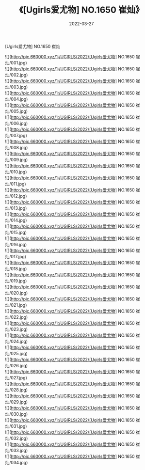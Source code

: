 ﻿---
layout: post
title:  《[Ugirls爱尤物] NO.1650 崔灿》
date:   2022-03-27
img: http://pic.660000.xyz/1:/UGIRLS/2022/[Ugirls爱尤物] NO.1650 崔灿/000.jpg
categories: [美女, 清纯, 唯美]
---

[Ugirls爱尤物] NO.1650 崔灿

 ![](http://pic.660000.xyz/1:/UGIRLS/2022/[Ugirls爱尤物] NO.1650 崔灿/001.jpg) <br>![](http://pic.660000.xyz/1:/UGIRLS/2022/[Ugirls爱尤物] NO.1650 崔灿/002.jpg) <br>![](http://pic.660000.xyz/1:/UGIRLS/2022/[Ugirls爱尤物] NO.1650 崔灿/003.jpg) <br>![](http://pic.660000.xyz/1:/UGIRLS/2022/[Ugirls爱尤物] NO.1650 崔灿/004.jpg) <br>![](http://pic.660000.xyz/1:/UGIRLS/2022/[Ugirls爱尤物] NO.1650 崔灿/005.jpg) <br>![](http://pic.660000.xyz/1:/UGIRLS/2022/[Ugirls爱尤物] NO.1650 崔灿/006.jpg) <br>![](http://pic.660000.xyz/1:/UGIRLS/2022/[Ugirls爱尤物] NO.1650 崔灿/007.jpg) <br>![](http://pic.660000.xyz/1:/UGIRLS/2022/[Ugirls爱尤物] NO.1650 崔灿/008.jpg) <br>![](http://pic.660000.xyz/1:/UGIRLS/2022/[Ugirls爱尤物] NO.1650 崔灿/009.jpg) <br>![](http://pic.660000.xyz/1:/UGIRLS/2022/[Ugirls爱尤物] NO.1650 崔灿/010.jpg) <br>![](http://pic.660000.xyz/1:/UGIRLS/2022/[Ugirls爱尤物] NO.1650 崔灿/011.jpg) <br>![](http://pic.660000.xyz/1:/UGIRLS/2022/[Ugirls爱尤物] NO.1650 崔灿/012.jpg) <br>![](http://pic.660000.xyz/1:/UGIRLS/2022/[Ugirls爱尤物] NO.1650 崔灿/013.jpg) <br>![](http://pic.660000.xyz/1:/UGIRLS/2022/[Ugirls爱尤物] NO.1650 崔灿/014.jpg) <br>![](http://pic.660000.xyz/1:/UGIRLS/2022/[Ugirls爱尤物] NO.1650 崔灿/015.jpg) <br>![](http://pic.660000.xyz/1:/UGIRLS/2022/[Ugirls爱尤物] NO.1650 崔灿/016.jpg) <br>![](http://pic.660000.xyz/1:/UGIRLS/2022/[Ugirls爱尤物] NO.1650 崔灿/017.jpg) <br>![](http://pic.660000.xyz/1:/UGIRLS/2022/[Ugirls爱尤物] NO.1650 崔灿/018.jpg) <br>![](http://pic.660000.xyz/1:/UGIRLS/2022/[Ugirls爱尤物] NO.1650 崔灿/019.jpg) <br>![](http://pic.660000.xyz/1:/UGIRLS/2022/[Ugirls爱尤物] NO.1650 崔灿/020.jpg) <br>![](http://pic.660000.xyz/1:/UGIRLS/2022/[Ugirls爱尤物] NO.1650 崔灿/021.jpg) <br>![](http://pic.660000.xyz/1:/UGIRLS/2022/[Ugirls爱尤物] NO.1650 崔灿/022.jpg) <br>![](http://pic.660000.xyz/1:/UGIRLS/2022/[Ugirls爱尤物] NO.1650 崔灿/023.jpg) <br>![](http://pic.660000.xyz/1:/UGIRLS/2022/[Ugirls爱尤物] NO.1650 崔灿/024.jpg) <br>![](http://pic.660000.xyz/1:/UGIRLS/2022/[Ugirls爱尤物] NO.1650 崔灿/025.jpg) <br>![](http://pic.660000.xyz/1:/UGIRLS/2022/[Ugirls爱尤物] NO.1650 崔灿/026.jpg) <br>![](http://pic.660000.xyz/1:/UGIRLS/2022/[Ugirls爱尤物] NO.1650 崔灿/027.jpg) <br>![](http://pic.660000.xyz/1:/UGIRLS/2022/[Ugirls爱尤物] NO.1650 崔灿/028.jpg) <br>![](http://pic.660000.xyz/1:/UGIRLS/2022/[Ugirls爱尤物] NO.1650 崔灿/029.jpg) <br>![](http://pic.660000.xyz/1:/UGIRLS/2022/[Ugirls爱尤物] NO.1650 崔灿/030.jpg) <br>![](http://pic.660000.xyz/1:/UGIRLS/2022/[Ugirls爱尤物] NO.1650 崔灿/031.jpg) <br>![](http://pic.660000.xyz/1:/UGIRLS/2022/[Ugirls爱尤物] NO.1650 崔灿/032.jpg) <br>![](http://pic.660000.xyz/1:/UGIRLS/2022/[Ugirls爱尤物] NO.1650 崔灿/033.jpg) <br>![](http://pic.660000.xyz/1:/UGIRLS/2022/[Ugirls爱尤物] NO.1650 崔灿/034.jpg) <br>